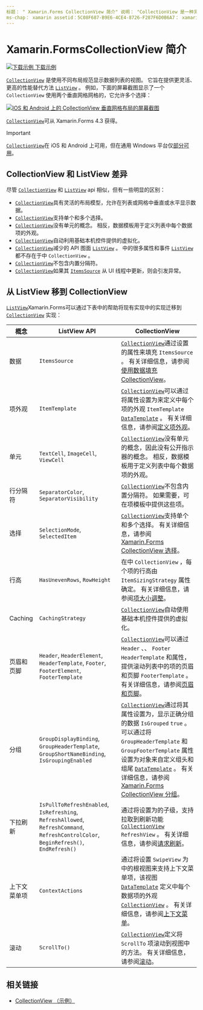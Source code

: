 ```yaml
---
标题： " Xamarin.Forms CollectionView 简介" 说明： "CollectionView 是一种灵活且高性能的视图，可使用不同的布局规范呈现数据列表。"
ms-chap： xamarin assetid：5C08F687-B9E6-4CE4-8726-F287F6D0B6A7： xamarin 窗体作者： davidbritch： dabritch ms. 日期：12/11/2019 非 loc： [ Xamarin.Forms ， Xamarin.Essentials ]
---
```


# <a name="xamarinforms-collectionview-introduction"></a>Xamarin.FormsCollectionView 简介

[![下载示例](~/media/shared/download.png) 下载示例](https://docs.microsoft.com/samples/xamarin/xamarin-forms-samples/userinterface-collectionviewdemos/)

[`CollectionView`](xref:Xamarin.Forms.CollectionView) 是使用不同布局规范显示数据列表的视图。 它旨在提供更灵活、更高的性能替代方法 [`ListView`](xref:Xamarin.Forms.ListView) 。 例如，下面的屏幕截图显示了一个 `CollectionView` 使用两个垂直网格网格的，它允许多个选择：

[![IOS 和 Android 上的 CollectionView 垂直网格布局的屏幕截图](introduction-images/verticalgrid-multipleselection.png "具有多个选定内容的 CollectionView 垂直网格布局")](introduction-images/verticalgrid-multipleselection-large.png#lightbox "具有多个选定内容的 CollectionView 垂直网格布局")

[`CollectionView`](xref:Xamarin.Forms.CollectionView)可从 Xamarin.Forms 4.3 获得。

> [!IMPORTANT]
> [`CollectionView`](xref:Xamarin.Forms.CollectionView)在 iOS 和 Android 上可用，但在通用 Windows 平台仅[部分可用](https://gist.github.com/hartez/7d0edd4182dbc7de65cebc6c67f72e14)。

## <a name="collectionview-and-listview-differences"></a>CollectionView 和 ListView 差异

尽管 [`CollectionView`](xref:Xamarin.Forms.CollectionView) 和 [`ListView`](xref:Xamarin.Forms.ListView) api 相似，但有一些明显的区别：

- [`CollectionView`](xref:Xamarin.Forms.CollectionView)具有灵活的布局模型，允许在列表或网格中垂直或水平显示数据。
- [`CollectionView`](xref:Xamarin.Forms.CollectionView)支持单个和多个选择。
- [`CollectionView`](xref:Xamarin.Forms.CollectionView)没有单元的概念。 相反，数据模板用于定义列表中每个数据项的外观。
- [`CollectionView`](xref:Xamarin.Forms.CollectionView)自动利用基础本机控件提供的虚拟化。
- [`CollectionView`](xref:Xamarin.Forms.CollectionView)减少的 API 图面 [`ListView`](xref:Xamarin.Forms.ListView) 。 中的很多属性和事件 [`ListView`](xref:Xamarin.Forms.ListView) 都不存在于中 `CollectionView` 。
- [`CollectionView`](xref:Xamarin.Forms.CollectionView)不包含内置分隔符。
- [`CollectionView`](xref:Xamarin.Forms.CollectionView)如果其 [`ItemsSource`](xref:Xamarin.Forms.ItemsView.ItemsSource) 从 UI 线程中更新，则会引发异常。

## <a name="move-from-listview-to-collectionview"></a>从 ListView 移到 CollectionView

[`ListView`](xref:Xamarin.Forms.ListView)Xamarin.Forms可以通过下表中的帮助将现有实现中的实现迁移到 [`CollectionView`](xref:Xamarin.Forms.CollectionView) 实现：

| 概念 | ListView API | CollectionView |
|---|---|---|
| 数据 | `ItemsSource` | [`CollectionView`](xref:Xamarin.Forms.CollectionView)通过设置的属性来填充 `ItemsSource` 。 有关详细信息，请参阅[使用数据填充 CollectionView](populate-data.md#populate-a-collectionview-with-data)。 |
| 项外观 | `ItemTemplate` | [`CollectionView`](xref:Xamarin.Forms.CollectionView)可以通过将属性设置为来定义中每个项的外观 `ItemTemplate` [`DataTemplate`](xref:Xamarin.Forms.DataTemplate) 。 有关详细信息，请参阅[定义项外观](populate-data.md#define-item-appearance)。 |
| 单元 | `TextCell`, `ImageCell`, `ViewCell` | [`CollectionView`](xref:Xamarin.Forms.CollectionView)没有单元的概念，因此没有公开指示器的概念。 相反，数据模板用于定义列表中每个数据项的外观。 |
| 行分隔符 | `SeparatorColor`, `SeparatorVisibility` | [`CollectionView`](xref:Xamarin.Forms.CollectionView)不包含内置分隔符。 如果需要，可在项模板中提供这些项。 |
| 选择 | `SelectionMode`, `SelectedItem` | [`CollectionView`](xref:Xamarin.Forms.CollectionView)支持单个和多个选择。 有关详细信息，请参阅[ Xamarin.Forms CollectionView 选择](selection.md)。 |
| 行高 | `HasUnevenRows`, `RowHeight` | 在中 `CollectionView` ，每个项的行高由 `ItemSizingStrategy` 属性确定。 有关详细信息，请参阅[项大小调整](layout.md#item-sizing)。|
| Caching | `CachingStrategy` | [`CollectionView`](xref:Xamarin.Forms.CollectionView)自动使用基础本机控件提供的虚拟化。 |
| 页眉和页脚 | `Header`, `HeaderElement`, `HeaderTemplate`, `Footer`, `FooterElement`, `FooterTemplate` | [`CollectionView`](xref:Xamarin.Forms.CollectionView)可以通过 `Header` 、、 `Footer` `HeaderTemplate` 和属性，提供滚动列表中的项的页眉和页脚 `FooterTemplate` 。 有关详细信息，请参阅[页眉和页脚](layout.md#headers-and-footers)。 |
| 分组 | `GroupDisplayBinding`, `GroupHeaderTemplate`, `GroupShortNameBinding`, `IsGroupingEnabled` | [`CollectionView`](xref:Xamarin.Forms.CollectionView)通过将其属性设置为，显示正确分组的数据 `IsGrouped` `true` 。 可以通过将 `GroupHeaderTemplate` 和 `GroupFooterTemplate` 属性设置为对象来自定义组头和组尾 [`DataTemplate`](xref:Xamarin.Forms.DataTemplate) 。 有关详细信息，请参阅[ Xamarin.Forms CollectionView 分组](grouping.md)。 |
| 下拉刷新 | `IsPullToRefreshEnabled`, `IsRefreshing`, `RefreshAllowed`, `RefreshCommand`, `RefreshControlColor`, `BeginRefresh()`, `EndRefresh()` | 通过将设置为的子级，支持拉取到刷新功能 [`CollectionView`](xref:Xamarin.Forms.CollectionView) `RefreshView` 。 有关详细信息，请参阅[请求刷新](populate-data.md#pull-to-refresh)。 |
| 上下文菜单项 | `ContextActions` | 通过将设置 `SwipeView` 为中的根视图来支持上下文菜单项，该视图 [`DataTemplate`](xref:Xamarin.Forms.DataTemplate) 定义中每个数据项的外观 [`CollectionView`](xref:Xamarin.Forms.CollectionView) 。 有关详细信息，请参阅[上下文菜单](populate-data.md#context-menus)。 |
| 滚动 | `ScrollTo()` | [`CollectionView`](xref:Xamarin.Forms.CollectionView)定义将 `ScrollTo` 项滚动到视图中的方法。 有关详细信息，请参阅[滚动](scrolling.md)。 |

## <a name="related-links"></a>相关链接

- [CollectionView （示例）](https://docs.microsoft.com/samples/xamarin/xamarin-forms-samples/userinterface-collectionviewdemos/)

